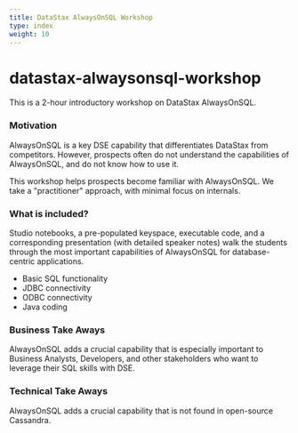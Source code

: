```yaml
---
title: DataStax AlwaysOnSQL Workshop
type: index
weight: 10
---
```


# datastax-alwaysonsql-workshop

This is a 2-hour introductory workshop on DataStax AlwaysOnSQL.

### Motivation

AlwaysOnSQL is a key DSE capability that differentiates DataStax from competitors.  However, prospects often do not understand the capabilities of AlwaysOnSQL, and do not know how to use it.  

This workshop helps prospects become familiar with AlwaysOnSQL.  We take a "practitioner" approach, with minimal focus on internals.

### What is included?

Studio notebooks, a pre-populated keyspace, executable code, and a corresponding presentation (with detailed speaker notes) walk the students through the most important capabilities of AlwaysOnSQL for database-centric applications.

* Basic SQL functionality
* JDBC connectivity
* ODBC connectivity
* Java coding 

### Business Take Aways

AlwaysOnSQL adds a crucial capability that is especially important to Business Analysts, Developers, and other stakeholders who want to leverage their SQL skills with DSE.

### Technical Take Aways

AlwaysOnSQL adds a crucial capability that is not found in open-source Cassandra.
